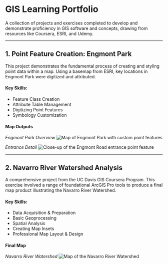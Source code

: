 # GIS Learning Portfolio

A collection of projects and exercises completed to develop and demonstrate proficiency in GIS software and concepts, drawing from resources like Coursera, ESRI, and Udemy.

---

## 1. Point Feature Creation: Engmont Park

This project demonstrates the fundamental process of creating and styling point data within a map. Using a basemap from ESRI, key locations in Engmont Park were digitized and attributed.

#### Key Skills:
-   Feature Class Creation
-   Attribute Table Management
-   Digitizing Point Features
-   Symbology Customization

#### Map Outputs

*Engmont Park Overview*
![Map of Engmont Park with custom point features](Engmont%20Park/Creating_Points_on_Map_Engmont_Park.png)

*Entrance Detail*
![Close-up of the Engmont Road entrance point feature](Engmont%20Park/Entrance_Closeup.png)

---

## 2. Navarro River Watershed Analysis

A comprehensive project from the UC Davis GIS Coursera Program. This exercise involved a range of foundational ArcGIS Pro tools to produce a final map product illustrating the Navarro River Watershed.

#### Key Skills:
-   Data Acquisition & Preparation
-   Basic Geoprocessing
-   Spatial Analysis
-   Creating Map Insets
-   Professional Map Layout & Design

#### Final Map

*Navarro River Watershed*
![Map of the Navarro River Watershed](Navarro%20River%20Watershed/Navarro_River_Watershed_Ls.png)
